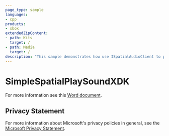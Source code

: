 ```yaml
---
page_type: sample
languages:
- cpp
products:
- xbox
extendedZipContent:
- path: Kits
  target: /
- path: Media
  target: /
description: "This sample demonstrates how use ISpatialAudioClient to playback static audio with height channels using Windows Sonic technologies in an Xbox title."
---
```


# SimpleSpatialPlaySoundXDK

For more information see this [Word document](https://github.com/microsoft/Xbox-ATG-Samples/blob/master/XDKSamples/Audio/SimpleSpatialPlaySoundXDK/Readme.docx).

## Privacy Statement

For more information about Microsoft's privacy policies in general, see the [Microsoft Privacy Statement](https://privacy.microsoft.com/privacystatement/).
